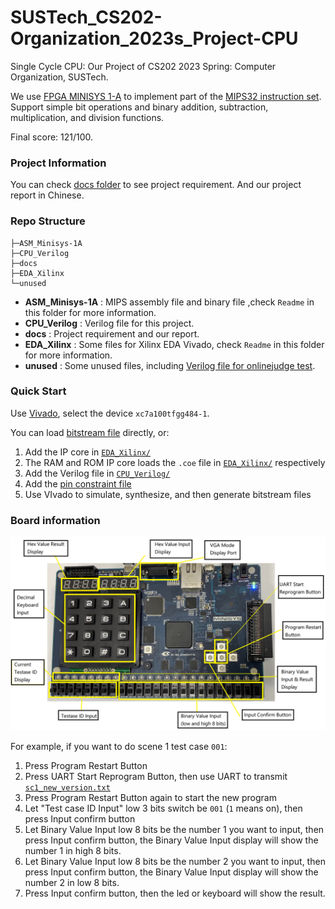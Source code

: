 # SUSTech_CS202-Organization_2023s_Project-CPU
Single Cycle CPU: Our Project of CS202 2023 Spring: Computer Organization, SUSTech.

We use [FPGA MINISYS 1-A](http://www.e-elements.com/product/show/id/1.shtml) to implement part of the [MIPS32 instruction set](https://mips.com/products/architectures/mips32-2/). Support simple bit operations and binary addition, subtraction, multiplication, and division functions.

Final score: 121/100.

### Project Information

You can check [docs folder](docs/) to see project requirement. And our project report in Chinese.

### Repo Structure

```
├─ASM_Minisys-1A
├─CPU_Verilog
├─docs
├─EDA_Xilinx
└─unused
```

- **ASM_Minisys-1A** : MIPS assembly file and binary file ,check `Readme` in this folder for more information.
- **CPU_Verilog** : Verilog file for this project.
- **docs** : Project requirement and our report.
- **EDA_Xilinx** : Some files for Xilinx EDA Vivado, check `Readme` in this folder for more information.
- **unused** : Some unused files, including [Verilog file for onlinejudge test](unused/OJ_backup/).

### Quick Start

Use [Vivado](https://www.xilinx.com/products/design-tools/vivado.html), select the device `xc7a100tfgg484-1`.

You can load [bitstream file](EDA_Xilinx/CPU_TOP_new.bit) directly, or:

1. Add the IP core in [`EDA_Xilinx/`](EDA_Xilinx/)
2. The RAM and ROM IP core loads the `.coe` file in [`EDA_Xilinx/`](EDA_Xilinx/) respectively
3. Add the Verilog file in [`CPU_Verilog/`](CPU_Verilog/)
4. Add the [pin constraint file](EDA_Xilinx/minisys_cons.xdc)
5. Use VIvado to simulate, synthesize, and then generate bitstream files

### Board information

![MINISYS](docs/img/MINISYS.png)

For example, if you want to do scene 1 test case `001`:

1. Press Program Restart Button
2. Press UART Start Reprogram Button, then use UART to transmit [`sc1_new_version.txt`](ASM_Minisys-1A/uart_txt/sc1_new_version.txt)
3. Press Program Restart Button again to start the new program
4. Let "Test case ID Input" low 3 bits switch be `001` (`1` means on), then press Input confirm button
5. Let Binary Value Input low 8 bits be the number 1 you want to input, then press Input confirm button, the Binary Value Input display will show the number 1 in high 8 bits.
6. Let Binary Value Input low 8 bits be the number 2 you want to input, then press Input confirm button, the Binary Value Input display will show the number 2 in low 8 bits.
7. Press Input confirm button, then the led or keyboard will show the result.
